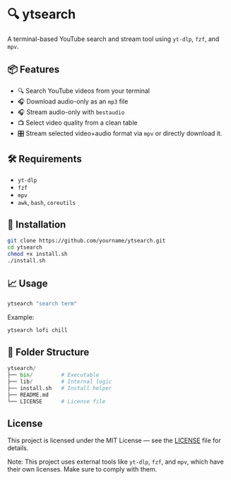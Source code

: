 # 🔍 ytsearch

A terminal-based YouTube search and stream tool using `yt-dlp`, `fzf`, and `mpv`.

## 📦 Features

- 🔍 Search YouTube videos from your terminal
- 🎧 Download audio-only as an `mp3` file
- 🎧 Stream audio-only with `bestaudio`
- 📺 Select video quality from a clean table
- 🎛️ Stream selected video+audio format via `mpv` or directly download it.

## 🛠️ Requirements

- `yt-dlp`
- `fzf`
- `mpv`
- `awk`, `bash`, `coreutils`

## 🚀 Installation

```bash
git clone https://github.com/yourname/ytsearch.git
cd ytsearch
chmod +x install.sh
./install.sh
```
## 📈 Usage
```bash
ytsearch "search term"
```
Example:
```bash
ytsearch lofi chill
```
## 📁 Folder Structure
```python
ytsearch/
├── bin/         # Executable
├── lib/         # Internal logic
├── install.sh   # Install helper
├── README.md
└── LICENSE      # License file
```

## License

This project is licensed under the MIT License — see the [LICENSE](./LICENSE) file for details.

Note: This project uses external tools like `yt-dlp`, `fzf`, and `mpv`, which have their own licenses. Make sure to comply with them.
